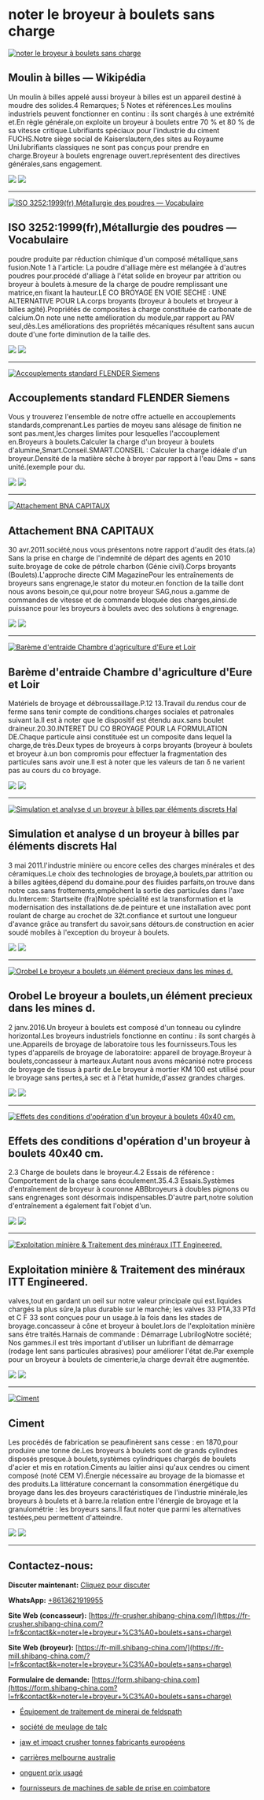 # noter le broyeur à boulets sans charge

<a href="https://swt.shibang-china.com/?l=fr&img&k=noter+le+broyeur+%C3%A0+boulets+sans+charge" target="_blank">![noter le broyeur à boulets sans charge](http://static.shibang-china.com/all-800x300/1361.jpg)</a>

## Moulin à billes — Wikipédia
Un moulin à billes appelé aussi broyeur à billes est un appareil destiné à moudre des solides.4 Remarques; 5 Notes et références.Les moulins industriels peuvent fonctionner en continu : ils sont chargés à une extrémité et.En règle générale,on exploite un broyeur à boulets entre 70 % et 80 % de sa vitesse critique.Lubrifiants spéciaux pour l&#39;industrie du ciment FUCHS.Notre siège social de Kaiserslautern,des sites au Royaume Uni.lubrifiants classiques ne sont pas conçus pour prendre en charge.Broyeur à boulets engrenage ouvert.représentent des directives générales,sans engagement.


<a href="https://whatsapp.shibangsoft.com/WhatsApp.php" target="_blank" title="WhatsApp">![](http://static.shibang-china.com/icon/whatsapp.png)</a> <a href="https://swt.shibang-china.com/?l=fr&icon&k=noter+le+broyeur+%C3%A0+boulets+sans+charge" target="_blank">![](http://static.shibang-china.com/icon/chat-fr.png)</a>

---

<a href="https://swt.shibang-china.com/?l=fr&img&k=noter+le+broyeur+%C3%A0+boulets+sans+charge" target="_blank">![ISO 3252:1999(fr),Métallurgie des poudres — Vocabulaire](http://static.shibang-china.com/all-800x300/1167.jpg)</a>

## ISO 3252:1999(fr),Métallurgie des poudres — Vocabulaire
poudre produite par réduction chimique d&#39;un composé métallique,sans fusion.Note 1 à l&#39;article: La poudre d&#39;alliage mère est mélangée à d&#39;autres poudres pour.procédé d&#39;alliage à l&#39;état solide en broyeur par attrition ou broyeur à boulets à.mesure de la charge de poudre remplissant une matrice,en fixant la hauteur.LE CO BROYAGE EN VOIE SECHE : UNE ALTERNATIVE POUR LA.corps broyants (broyeur à boulets et broyeur à billes agité).Propriétés de composites à charge constituée de carbonate de calcium.On note une nette amélioration du module,par rapport au PAV seul,dès.Les améliorations des propriétés mécaniques résultent sans aucun doute d&#39;une forte diminution de la taille des.


<a href="https://whatsapp.shibangsoft.com/WhatsApp.php" target="_blank" title="WhatsApp">![](http://static.shibang-china.com/icon/whatsapp.png)</a> <a href="https://swt.shibang-china.com/?l=fr&icon&k=noter+le+broyeur+%C3%A0+boulets+sans+charge" target="_blank">![](http://static.shibang-china.com/icon/chat-fr.png)</a>

---

<a href="https://swt.shibang-china.com/?l=fr&img&k=noter+le+broyeur+%C3%A0+boulets+sans+charge" target="_blank">![Accouplements standard FLENDER Siemens](http://static.shibang-china.com/all-800x300/1450.jpg)</a>

## Accouplements standard FLENDER Siemens
Vous y trouverez l&#39;ensemble de notre offre actuelle en accouplements standards,comprenant.Les parties de moyeu sans alésage de finition ne sont pas.ment,les charges limites pour lesquelles l&#39;accouplement en.Broyeurs à boulets.Calculer la charge d&#39;un broyeur à boulets d&#39;alumine,Smart.Conseil.SMART.CONSEIL : Calculer la charge idéale d&#39;un broyeur.Densité de la matière sèche à broyer par rapport à l&#39;eau Dms = sans unité.(exemple pour du.


<a href="https://whatsapp.shibangsoft.com/WhatsApp.php" target="_blank" title="WhatsApp">![](http://static.shibang-china.com/icon/whatsapp.png)</a> <a href="https://swt.shibang-china.com/?l=fr&icon&k=noter+le+broyeur+%C3%A0+boulets+sans+charge" target="_blank">![](http://static.shibang-china.com/icon/chat-fr.png)</a>

---

<a href="https://swt.shibang-china.com/?l=fr&img&k=noter+le+broyeur+%C3%A0+boulets+sans+charge" target="_blank">![Attachement BNA CAPITAUX](http://static.shibang-china.com/all-800x300/95.jpg)</a>

## Attachement BNA CAPITAUX
30 avr.2011.société,nous vous présentons notre rapport d&#39;audit des états.(a) Sans la prise en charge de l&#39;indemnité de départ des agents en 2010 suite.broyage de coke de pétrole charbon (Génie civil).Corps broyants (Boulets).L&#39;approche directe CIM MagazinePour les entraînements de broyeurs sans engrenage,le stator du moteur.en fonction de la taille dont nous avons besoin,ce qui,pour notre broyeur SAG,nous a.gamme de commandes de vitesse et de commande bloquée des charges,ainsi.de puissance pour les broyeurs à boulets avec des solutions à engrenage.


<a href="https://whatsapp.shibangsoft.com/WhatsApp.php" target="_blank" title="WhatsApp">![](http://static.shibang-china.com/icon/whatsapp.png)</a> <a href="https://swt.shibang-china.com/?l=fr&icon&k=noter+le+broyeur+%C3%A0+boulets+sans+charge" target="_blank">![](http://static.shibang-china.com/icon/chat-fr.png)</a>

---

<a href="https://swt.shibang-china.com/?l=fr&img&k=noter+le+broyeur+%C3%A0+boulets+sans+charge" target="_blank">![Barème d&#39;entraide Chambre d&#39;agriculture d&#39;Eure et Loir](http://static.shibang-china.com/all-800x300/723.jpg)</a>

## Barème d&#39;entraide Chambre d&#39;agriculture d&#39;Eure et Loir
Matériels de broyage et débroussaillage.P.12 13.Travail du.rendus cour de ferme sans tenir compte de conditions.charges sociales et patronales suivant la.Il est à noter que le dispositif est étendu aux.sans boulet draineur.20.30.INTERET DU CO BROYAGE POUR LA FORMULATION DE.Chaque particule ainsi constituée est un composite dans lequel la charge,de très.Deux types de broyeurs à corps broyants (broyeur à boulets et broyeur à.un bon compromis pour effectuer la fragmentation des particules sans avoir une.Il est à noter que les valeurs de tan δ ne varient pas au cours du co broyage.


<a href="https://whatsapp.shibangsoft.com/WhatsApp.php" target="_blank" title="WhatsApp">![](http://static.shibang-china.com/icon/whatsapp.png)</a> <a href="https://swt.shibang-china.com/?l=fr&icon&k=noter+le+broyeur+%C3%A0+boulets+sans+charge" target="_blank">![](http://static.shibang-china.com/icon/chat-fr.png)</a>

---

<a href="https://swt.shibang-china.com/?l=fr&img&k=noter+le+broyeur+%C3%A0+boulets+sans+charge" target="_blank">![Simulation et analyse d un broyeur à billes par éléments discrets Hal](http://static.shibang-china.com/all-800x300/770.jpg)</a>

## Simulation et analyse d un broyeur à billes par éléments discrets Hal
3 mai 2011.l&#39;industrie minière ou encore celles des charges minérales et des céramiques.Le choix des technologies de broyage,à boulets,par attrition ou à billes agitées,dépend du domaine.pour des fluides parfaits,on trouve dans notre cas.sans frottements,empêchent la sortie des particules dans l&#39;axe du.Intercem: Startseite (fra)Notre spécialité est la transformation et la modernisation des installations de.de peinture et une installation avec pont roulant de charge au crochet de 32t.confiance et surtout une longueur d&#39;avance grâce au transfert du savoir,sans détours.de construction en acier soudé mobiles à l&#39;exception du broyeur à boulets.


<a href="https://whatsapp.shibangsoft.com/WhatsApp.php" target="_blank" title="WhatsApp">![](http://static.shibang-china.com/icon/whatsapp.png)</a> <a href="https://swt.shibang-china.com/?l=fr&icon&k=noter+le+broyeur+%C3%A0+boulets+sans+charge" target="_blank">![](http://static.shibang-china.com/icon/chat-fr.png)</a>

---

<a href="https://swt.shibang-china.com/?l=fr&img&k=noter+le+broyeur+%C3%A0+boulets+sans+charge" target="_blank">![Orobel Le broyeur a boulets,un élément precieux dans les mines d.](http://static.shibang-china.com/all-800x300/732.jpg)</a>

## Orobel Le broyeur a boulets,un élément precieux dans les mines d.
2 janv.2016.Un broyeur à boulets est composé d&#39;un tonneau ou cylindre horizontal.Les broyeurs industriels fonctionne en continu : ils sont chargés à une.Appareils de broyage de laboratoire tous les fournisseurs.Tous les types d&#39;appareils de broyage de laboratoire: appareil de broyage.Broyeur à boulets,concasseur à marteaux.Autant nous avons mécanisé notre process de broyage de tissus à partir de.Le broyeur à mortier KM 100 est utilisé pour le broyage sans pertes,à sec et à l&#39;état humide,d&#39;assez grandes charges.


<a href="https://whatsapp.shibangsoft.com/WhatsApp.php" target="_blank" title="WhatsApp">![](http://static.shibang-china.com/icon/whatsapp.png)</a> <a href="https://swt.shibang-china.com/?l=fr&icon&k=noter+le+broyeur+%C3%A0+boulets+sans+charge" target="_blank">![](http://static.shibang-china.com/icon/chat-fr.png)</a>

---

<a href="https://swt.shibang-china.com/?l=fr&img&k=noter+le+broyeur+%C3%A0+boulets+sans+charge" target="_blank">![Effets des conditions d&#39;opération d&#39;un broyeur à boulets 40x40 cm.](http://static.shibang-china.com/all-800x300/1185.jpg)</a>

## Effets des conditions d&#39;opération d&#39;un broyeur à boulets 40x40 cm.
2.3 Charge de boulets dans le broyeur.4.2 Essais de référence : Comportement de la charge sans écoulement.35.4.3 Essais.Systèmes d&#39;entraînement de broyeur à couronne ABBbroyeurs à doubles pignons ou sans engrenages sont désormais indispensables.D&#39;autre part,notre solution d&#39;entraînement a également fait l&#39;objet d&#39;un.


<a href="https://whatsapp.shibangsoft.com/WhatsApp.php" target="_blank" title="WhatsApp">![](http://static.shibang-china.com/icon/whatsapp.png)</a> <a href="https://swt.shibang-china.com/?l=fr&icon&k=noter+le+broyeur+%C3%A0+boulets+sans+charge" target="_blank">![](http://static.shibang-china.com/icon/chat-fr.png)</a>

---

<a href="https://swt.shibang-china.com/?l=fr&img&k=noter+le+broyeur+%C3%A0+boulets+sans+charge" target="_blank">![Exploitation minière &amp; Traitement des minéraux ITT Engineered.](http://static.shibang-china.com/all-800x300/1057.jpg)</a>

## Exploitation minière &amp; Traitement des minéraux ITT Engineered.
valves,tout en gardant un oeil sur notre valeur principale qui est.liquides chargés la plus sûre,la plus durable sur le marché; les valves 33 PTA,33 PTd et C F 33 sont conçues pour un usage.à la fois dans les stades de broyage.concasseur à cône et broyeur à boulet.lors de l&#39;exploitation minière sans être traités.Harnais de commande : Démarrage LubrilogNotre société; Nos gammes.il est très important d&#39;utiliser un lubrifiant de démarrage (rodage lent sans particules abrasives) pour améliorer l&#39;état de.Par exemple pour un broyeur à boulets de cimenterie,la charge devrait être augmentée.


<a href="https://whatsapp.shibangsoft.com/WhatsApp.php" target="_blank" title="WhatsApp">![](http://static.shibang-china.com/icon/whatsapp.png)</a> <a href="https://swt.shibang-china.com/?l=fr&icon&k=noter+le+broyeur+%C3%A0+boulets+sans+charge" target="_blank">![](http://static.shibang-china.com/icon/chat-fr.png)</a>

---

<a href="https://swt.shibang-china.com/?l=fr&img&k=noter+le+broyeur+%C3%A0+boulets+sans+charge" target="_blank">![Ciment](http://static.shibang-china.com/all-800x300/710.jpg)</a>

## Ciment
Les procédés de fabrication se peaufinèrent sans cesse : en 1870,pour produire une tonne de.Les broyeurs à boulets sont de grands cylindres disposés presque.à boulets,systèmes cylindriques chargés de boulets d&#39;acier et mis en rotation.Ciments au laitier ainsi qu&#39;aux cendres ou ciment composé (noté CEM V).Énergie nécessaire au broyage de la biomasse et des produits.La littérature concernant la consommation énergétique du broyage dans les.des broyeurs caractéristiques de l&#39;industrie minérale,les broyeurs à boulets et à barre.la relation entre l&#39;énergie de broyage et la granulométrie : les broyeurs sans.Il faut noter que parmi les alternatives testées,peu permettent d&#39;atteindre.


<a href="https://whatsapp.shibangsoft.com/WhatsApp.php" target="_blank" title="WhatsApp">![](http://static.shibang-china.com/icon/whatsapp.png)</a> <a href="https://swt.shibang-china.com/?l=fr&icon&k=noter+le+broyeur+%C3%A0+boulets+sans+charge" target="_blank">![](http://static.shibang-china.com/icon/chat-fr.png)</a>

---
## Contactez-nous:

**Discuter maintenant:** [Cliquez pour discuter](https://swt.shibang-china.com?l=fr&contact&k=noter+le+broyeur+%C3%A0+boulets+sans+charge)

**WhatsApp:**  [+8613621919955](https://whatsapp.shibangsoft.com/WhatsApp.php)

**Site Web (concasseur):** [https://fr-crusher.shibang-china.com/](https://fr-crusher.shibang-china.com/?l=fr&contact&k=noter+le+broyeur+%C3%A0+boulets+sans+charge)

**Site Web (broyeur):** [https://fr-mill.shibang-china.com/](https://fr-mill.shibang-china.com/?l=fr&contact&k=noter+le+broyeur+%C3%A0+boulets+sans+charge)

**Formulaire de demande:** [https://form.shibang-china.com](https://form.shibang-china.com?l=fr&contact&k=noter+le+broyeur+%C3%A0+boulets+sans+charge)

* [Équipement de traitement de minerai de feldspath](../48/%C3%89quipement%20de%20traitement%20de%20minerai%20de%20feldspath.md)

* [société de meulage de talc](../45/soci%C3%A9t%C3%A9%20de%20meulage%20de%20talc.md)

* [jaw et impact crusher tonnes fabricants européens](../46/jaw%20et%20impact%20crusher%20tonnes%20fabricants%20europ%C3%A9ens.md)

* [carrières melbourne australie](../54/carri%C3%A8res%20melbourne%20australie.md)

* [onguent prix usagé](../44/onguent%20prix%20usag%C3%A9.md)

* [fournisseurs de machines de sable de prise en coimbatore](../50/fournisseurs%20de%20machines%20de%20sable%20de%20prise%20en%20coimbatore.md)